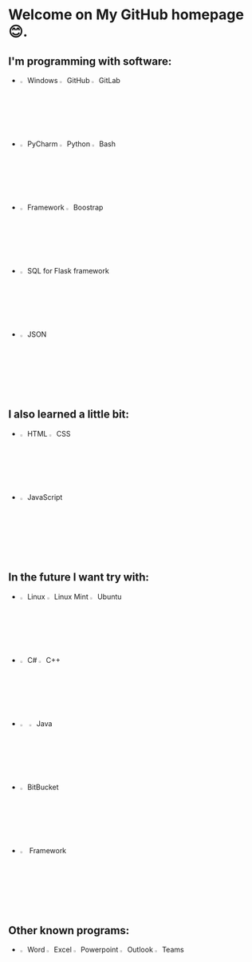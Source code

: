 <!DOCTYPE html>
<html lang="en">
<head>
    <meta charset="UTF-8">
    <title> Main page on GitHub/GitLab </title>
    <link href="https://cdn.jsdelivr.net/npm/bootstrap@5.0.2/dist/css/bootstrap.min.css" rel="stylesheet">
    <script src="https://cdn.jsdelivr.net/npm/bootstrap@5.0.2/dist/js/bootstrap.bundle.min.js"></script>
    <style> img { width: 3%; height: 3%; } </style>
</head>
<body>
<h1>Welcome on My GitHub homepage &#x1F60A;.</h1>
<h2>I'm programming with software:</h2>
<div><ul>
    <li><img src="D:\Pliki\GitHub\windows.svg">Windows
        <img src="D:\Pliki\GitHub\github.svg">GitHub
        <img src="D:\Pliki\GitHub\gitlab.svg">GitLab</li>
    <li><img src="D:\Pliki\GitHub\pycharm.svg">PyCharm
        <img src="D:\Pliki\GitHub\python.svg">Python
        <img src="D:\Pliki\GitHub\bash.svg">Bash</li>
    <li><img src="D:\Pliki\GitHub\flask.svg">Framework
        <img src="D:\Pliki\GitHub\boostrap.svg">Boostrap</li>
    <li><img src="D:\Pliki\GitHub\mysql.svg">SQL for Flask framework</li>
    <li><img src="D:\Pliki\GitHub\json.svg">JSON</li>
</ul></div>
<h2>I also learned a little bit:</h2>
<div><ul>
    <li><img src="D:\Pliki\GitHub\html5.svg">HTML
        <img src="D:\Pliki\GitHub\css3.svg">CSS</li>
    <li><img src="D:\Pliki\GitHub\javascript.svg">JavaScript</li>
</ul></div>
<h2>In the future I want try with:</h2>
<div><ul>
    <li><img src="D:\Pliki\GitHub\linux.svg">Linux
        <img src="D:\Pliki\GitHub\linux_mint.svg">Linux Mint
        <img src="D:\Pliki\GitHub\ubuntu.svg">Ubuntu</li>
    <li><img src="D:\Pliki\GitHub\csharp.svg">C#
        <img src="D:\Pliki\GitHub\c++.svg">C++</li>
    <li><img src="D:\Pliki\GitHub\php.svg">
        <img src="D:\Pliki\GitHub\java.svg">Java</li>
    <li><img src="D:\Pliki\GitHub\bitbucket.svg">BitBucket</li>
    <li><img src="D:\Pliki\GitHub\django.svg"> Framework</li>
</ul></div>
<h2>Other known programs:</h2>
<div><ul>
     <li><img src="D:\Pliki\GitHub\word.svg">Word
        <img src="D:\Pliki\GitHub\excel.svg">Excel
        <img src="D:\Pliki\GitHub\powerpoint.svg">Powerpoint
        <img src="D:\Pliki\GitHub\outlook.svg">Outlook
        <img src="D:\Pliki\GitHub\teams.svg">Teams</li>
</ul></div>
</body>
</html>
